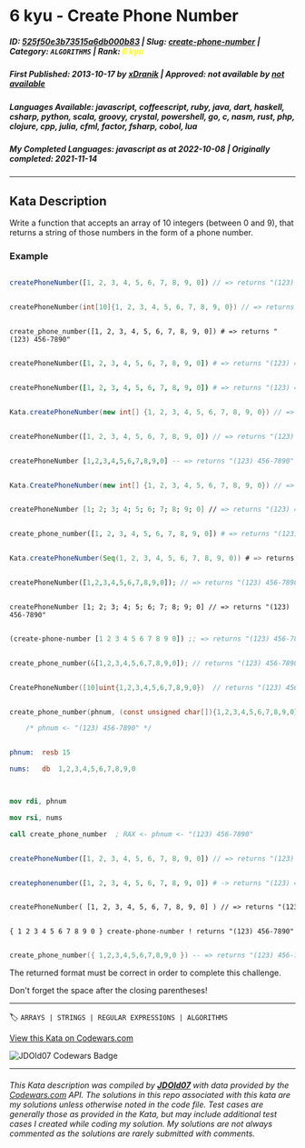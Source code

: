 # 6 kyu - Create Phone Number

##### **ID**: [525f50e3b73515a6db000b83](https://www.codewars.com/kata/525f50e3b73515a6db000b83) | **Slug**: [create-phone-number](https://www.codewars.com/kata/525f50e3b73515a6db000b83) | **Category**: `ALGORITHMS` | **Rank**: <span style="color:yellow">6 kyu</span>

##### **First Published**: 2013-10-17 ***by*** [xDranik](https://www.codewars.com/users/xDranik) | **Approved**: *not available* ***by*** [*not available*](*https://www.codewars.com*)

##### **Languages Available**: javascript, coffeescript, ruby, java, dart, haskell, csharp, python, scala, groovy, crystal, powershell, go, c, nasm, rust, php, clojure, cpp, julia, cfml, factor, fsharp, cobol, lua

##### **My Completed Languages**: javascript ***as at*** 2022-10-08 | **Originally completed**: 2021-11-14

---

## Kata Description


Write a function that accepts an array of 10 integers (between 0 and 9), that returns a string of those numbers in the form of a phone number.



### Example



```javascript

createPhoneNumber([1, 2, 3, 4, 5, 6, 7, 8, 9, 0]) // => returns "(123) 456-7890"

```

```cpp

createPhoneNumber(int[10]{1, 2, 3, 4, 5, 6, 7, 8, 9, 0}) // => returns "(123) 456-7890"

```

```crystal

create_phone_number([1, 2, 3, 4, 5, 6, 7, 8, 9, 0]) # => returns "(123) 456-7890"

```

```ruby

createPhoneNumber([1, 2, 3, 4, 5, 6, 7, 8, 9, 0]) # => returns "(123) 456-7890"

```

```coffeescript

createPhoneNumber([1, 2, 3, 4, 5, 6, 7, 8, 9, 0]) # => returns "(123) 456-7890"

```

```java

Kata.createPhoneNumber(new int[] {1, 2, 3, 4, 5, 6, 7, 8, 9, 0}) // => returns "(123) 456-7890"

```

```dart

createPhoneNumber([1, 2, 3, 4, 5, 6, 7, 8, 9, 0]) // => returns "(123) 456-7890"

```

```haskell

createPhoneNumber [1,2,3,4,5,6,7,8,9,0] -- => returns "(123) 456-7890"

```

```csharp

Kata.CreatePhoneNumber(new int[] {1, 2, 3, 4, 5, 6, 7, 8, 9, 0}) // => returns "(123) 456-7890"

```

```fsharp

createPhoneNumber [1; 2; 3; 4; 5; 6; 7; 8; 9; 0] // => returns "(123) 456-7890"

```

```python

create_phone_number([1, 2, 3, 4, 5, 6, 7, 8, 9, 0]) # => returns "(123) 456-7890"

```

```scala

Kata.createPhoneNumber(Seq(1, 2, 3, 4, 5, 6, 7, 8, 9, 0)) # => returns "(123) 456-7890"

```

```php

createPhoneNumber([1,2,3,4,5,6,7,8,9,0]); // => returns "(123) 456-7890"

```

```f#

createPhoneNumber [1; 2; 3; 4; 5; 6; 7; 8; 9; 0] // => returns "(123) 456-7890"

```

```clojure

(create-phone-number [1 2 3 4 5 6 7 8 9 0]) ;; => returns "(123) 456-7890"

```

```rust

create_phone_number(&[1,2,3,4,5,6,7,8,9,0]); // returns "(123) 456-7890"

```

```go

CreatePhoneNumber([10]uint{1,2,3,4,5,6,7,8,9,0})  // returns "(123) 456-7890"

```

```c

create_phone_number(phnum, (const unsigned char[]){1,2,3,4,5,6,7,8,9,0});

    /* phnum <- "(123) 456-7890" */

```

```nasm

phnum:  resb 15

nums:   db  1,2,3,4,5,6,7,8,9,0



mov rdi, phnum

mov rsi, nums

call create_phone_number  ; RAX <- phnum <- "(123) 456-7890" 

```

```typescript

createPhoneNumber([1, 2, 3, 4, 5, 6, 7, 8, 9, 0]) // => returns "(123) 456-7890"

```

```julia

createphonenumber([1, 2, 3, 4, 5, 6, 7, 8, 9, 0]) # -> returns "(123) 456-7890"

```

```cfml

createPhoneNumber( [1, 2, 3, 4, 5, 6, 7, 8, 9, 0] ) // => returns "(123) 456-7890"

```

```factor

{ 1 2 3 4 5 6 7 8 9 0 } create-phone-number ! returns "(123) 456-7890"

```

```lua

create_phone_number({ 1,2,3,4,5,6,7,8,9,0 }) -- => returns "(123) 456-7890"

```



The returned format must be correct in order to complete this challenge.



Don't forget the space after the closing parentheses!



---


🏷 `ARRAYS | STRINGS | REGULAR EXPRESSIONS | ALGORITHMS`


[View this Kata on Codewars.com](https://www.codewars.com/kata/525f50e3b73515a6db000b83)

![](https://www.codewars.com/users/jdold07/badges/large "JDOld07 Codewars Badge")

---

###### *This Kata description was compiled by [**JDOld07**](https://tpstech.dev) with data provided by the [Codewars.com](https://www.codewars.com) API.  The solutions in this repo associated with this kata are my solutions unless otherwise noted in the code file.  Test cases are generally those as provided in the Kata, but may include additional test cases I created while coding my solution.  My solutions are not always commented as the solutions are rarely submitted with comments.*
